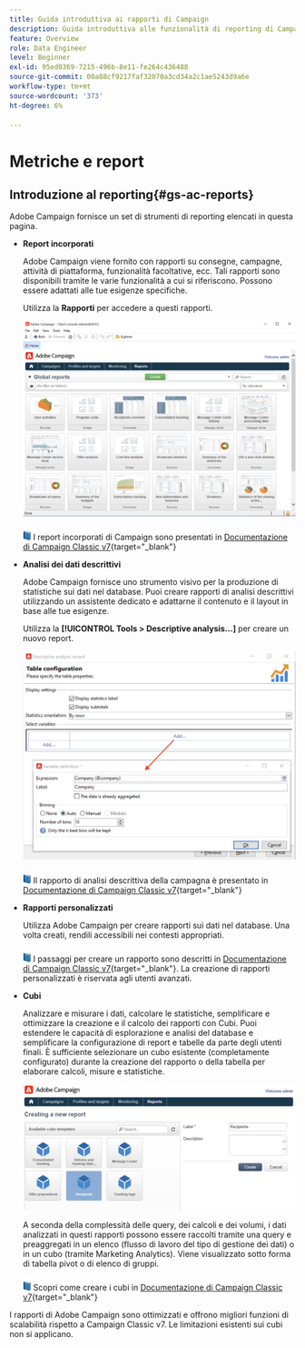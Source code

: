 ```yaml
---
title: Guida introduttiva ai rapporti di Campaign
description: Guida introduttiva alle funzionalità di reporting di Campaign
feature: Overview
role: Data Engineer
level: Beginner
exl-id: 95ed0369-7215-496b-8e11-fe264c436488
source-git-commit: 00a88cf9217faf32070a3cd34a2c1ae5243d9a6e
workflow-type: tm+mt
source-wordcount: '373'
ht-degree: 6%

---
```


# Metriche e report

## Introduzione al reporting{#gs-ac-reports}

Adobe Campaign fornisce un set di strumenti di reporting elencati in questa pagina.

* **Report incorporati**

   Adobe Campaign viene fornito con rapporti su consegne, campagne, attività di piattaforma, funzionalità facoltative, ecc. Tali rapporti sono disponibili tramite le varie funzionalità a cui si riferiscono. Possono essere adattati alle tue esigenze specifiche.

   Utilizza la **Rapporti** per accedere a questi rapporti.

   ![](assets/built-in-reports.png)

   ![](../assets/do-not-localize/book.png) I report incorporati di Campaign sono presentati in [Documentazione di Campaign Classic v7](https://experienceleague.adobe.com/docs/campaign-classic/using/reporting/accessing-built-in-reports/about-campaign-built-in-reports.html){target=&quot;_blank&quot;}

* **Analisi dei dati descrittivi**

   Adobe Campaign fornisce uno strumento visivo per la produzione di statistiche sui dati nel database. Puoi creare rapporti di analisi descrittivi utilizzando un assistente dedicato e adattarne il contenuto e il layout in base alle tue esigenze.

   Utilizza la **[!UICONTROL Tools > Descriptive analysis...]** per creare un nuovo report.

   ![](assets/desc-analysis-report.png)

   ![](../assets/do-not-localize/book.png) Il rapporto di analisi descrittiva della campagna è presentato in [Documentazione di Campaign Classic v7](https://experienceleague.adobe.com/docs/campaign-classic/using/reporting/analyzing-populations/about-descriptive-analysis.html){target=&quot;_blank&quot;}

* **Rapporti personalizzati**

   Utilizza Adobe Campaign per creare rapporti sui dati nel database. Una volta creati, rendili accessibili nei contesti appropriati.

   ![](../assets/do-not-localize/book.png) I passaggi per creare un rapporto sono descritti in [Documentazione di Campaign Classic v7](https://experienceleague.adobe.com/docs/campaign-classic/using/reporting/creating-new-reports/about-reports-creation-in-campaign.html){target=&quot;_blank&quot;}. La creazione di rapporti personalizzati è riservata agli utenti avanzati.

* **Cubi**

   Analizzare e misurare i dati, calcolare le statistiche, semplificare e ottimizzare la creazione e il calcolo dei rapporti con Cubi.  Puoi estendere le capacità di esplorazione e analisi del database e semplificare la configurazione di report e tabelle da parte degli utenti finali. È sufficiente selezionare un cubo esistente (completamente configurato) durante la creazione del rapporto o della tabella per elaborare calcoli, misure e statistiche.

   ![](assets/create-a-report.png)

   A seconda della complessità delle query, dei calcoli e dei volumi, i dati analizzati in questi rapporti possono essere raccolti tramite una query e preaggregati in un elenco (flusso di lavoro del tipo di gestione dei dati) o in un cubo (tramite Marketing Analytics). Viene visualizzato sotto forma di tabella pivot o di elenco di gruppi.

   ![](../assets/do-not-localize/book.png) Scopri come creare i cubi in [Documentazione di Campaign Classic v7](https://experienceleague.adobe.com/docs/campaign-classic/using/reporting/designing-reports-with-cubes/about-cubes.html){target=&quot;_blank&quot;}


I rapporti di Adobe Campaign sono ottimizzati e offrono migliori funzioni di scalabilità rispetto a Campaign Classic v7. Le limitazioni esistenti sui cubi non si applicano.
